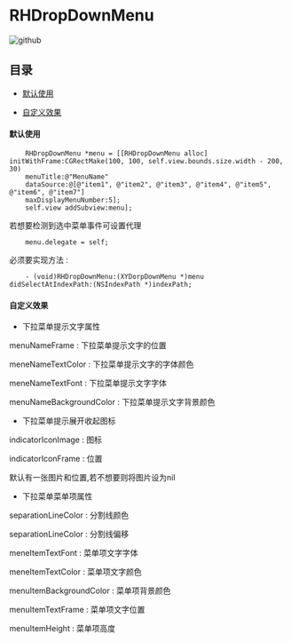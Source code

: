 RHDropDownMenu
========================

![github](http://a2.qpic.cn/psb?/V10AI9AY3CwCiW/n66PqQHNIijHlGv1LGCBDcHY6C70jD7H5iIHqCFelJw!/b/dH4BAAAAAAAA&bo=nQH0AgAAAAACFFo!&rf=viewer_4)

目录
--------------------------
* [默认使用](#默认使用)

* [自定义效果](#自定义效果)

#### <span id = "默认使用">默认使用</span>
<!--## <a id="UIWebView01-下拉刷新"></a>UIWebView01-下拉刷新-->
        RHDropDownMenu *menu = [[RHDropDownMenu alloc] initWithFrame:CGRectMake(100, 100, self.view.bounds.size.width - 200, 30)
        menuTitle:@"MenuName" 
        dataSource:@[@"item1", @"item2", @"item3", @"item4", @"item5", @"item6", @"item7"] 
        maxDisplayMenuNumber:5];
        self.view addSubview:menu];
  
  若想要检测到选中菜单事件可设置代理
  
        menu.delegate = self;
  
  必须要实现方法 : 
        
        - (void)RHDropDownMenu:(XYDorpDownMenu *)menu didSelectAtIndexPath:(NSIndexPath *)indexPath;


#### <a id = "自定义效果"></a>自定义效果
  
  * 下拉菜单提示文字属性
  
  menuNameFrame : 下拉菜单提示文字的位置
  
  meneNameTextColor : 下拉菜单提示文字的字体颜色
  
  meneNameTextFont : 下拉菜单提示文字字体
  
  menuNameBackgroundColor : 下拉菜单提示文字背景颜色
  
  * 下拉菜单提示展开收起图标
  
  indicatorIconImage : 图标
  
  indicatorIconFrame : 位置
  
  默认有一张图片和位置,若不想要则将图片设为nil
  
  * 下拉菜单菜单项属性
  
  separationLineColor : 分割线颜色
  
  separationLineColor : 分割线偏移
  
  meneItemTextFont : 菜单项文字字体
  
  meneItemTextColor : 菜单项文字颜色
  
  menuItemBackgroundColor : 菜单项背景颜色
  
  menuItemTextFrame : 菜单项文字位置
  
  menuItemHeight : 菜单项高度
  
